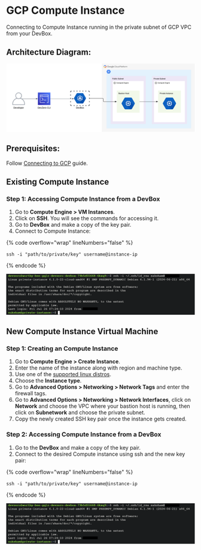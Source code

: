 # GCP Compute Instance
Connecting to Compute Instance running in the private subnet of GCP VPC from your DevBox.

## Architecture Diagram:

![image](../../../.gitbook/assets/gcp-compute-instance-architecture.png)

## Prerequisites:

Follow [Connecting to GCP](../../existing-network/connecting-to-gcp.md) guide.

## Existing Compute Instance

### Step 1: Accessing Compute Instance from a DevBox

1. Go to **Compute Engine > VM Instances**.
2. Click on **SSH**. You will see the commands for accessing it.
3. Go to **DevBox** and make a copy of the key pair.
4. Connect to Compute Instance:

{% code overflow="wrap" lineNumbers="false" %}
```
ssh -i "path/to/private/key" username@instance-ip
```
{% endcode %}

![image](../../../.gitbook/assets/compute-instance-access.png)


## New Compute Instance Virtual Machine

### Step 1: Creating an Compute Instance

1. Go to **Compute Engine > Create Instance**.
2. Enter the name of the instance along with region and machine type.
3. Use one of the [supported linux distros](https://console.cloud.google.com/compute/images).
4. Choose the **Instance type**.
5. Go to **Advanced Options > Networking > Network Tags** and enter the firewall tags.
6. Go to **Advanced Options > Networking > Network Interfaces**, click on **Network** and choose the VPC where your bastion host is running, then click on **Subnetwork** and choose the private subnet.
7. Copy the newly created SSH key pair once the instance gets created.

### Step 2: Accessing Compute Instance from a DevBox
1. Go to the **DevBox** and make a copy of the key pair.
2. Connect to the desired Compute instance using ssh and the new key pair:

{% code overflow="wrap" lineNumbers="false" %}
```
ssh -i "path/to/private/key" username@instance-ip
```
{% endcode %}

![image](../../../.gitbook/assets/compute-instance-access.png)
